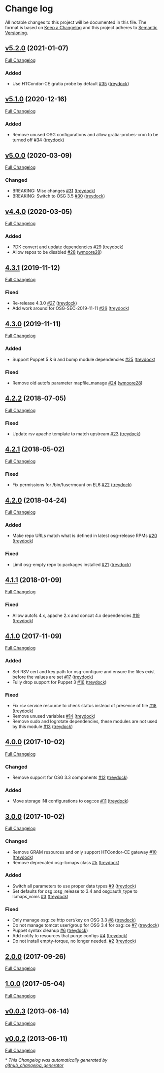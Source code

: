 # Change log

All notable changes to this project will be documented in this file. The format is based on [Keep a Changelog](http://keepachangelog.com/en/1.0.0/) and this project adheres to [Semantic Versioning](http://semver.org).

## [v5.2.0](https://github.com/treydock/puppet-osg/tree/v5.2.0) (2021-01-07)

[Full Changelog](https://github.com/treydock/puppet-osg/compare/v5.1.0...v5.2.0)

### Added

- Use HTCondor-CE gratia probe by default [\#35](https://github.com/treydock/puppet-osg/pull/35) ([treydock](https://github.com/treydock))

## [v5.1.0](https://github.com/treydock/puppet-osg/tree/v5.1.0) (2020-12-16)

[Full Changelog](https://github.com/treydock/puppet-osg/compare/v5.0.0...v5.1.0)

### Added

- Remove unused OSG configurations and allow gratia-probes-cron to be turned off [\#34](https://github.com/treydock/puppet-osg/pull/34) ([treydock](https://github.com/treydock))

## [v5.0.0](https://github.com/treydock/puppet-osg/tree/v5.0.0) (2020-03-09)

[Full Changelog](https://github.com/treydock/puppet-osg/compare/v4.4.0...v5.0.0)

### Changed

- BREAKING: Misc changes [\#31](https://github.com/treydock/puppet-osg/pull/31) ([treydock](https://github.com/treydock))
- BREAKING: Switch to OSG 3.5 [\#30](https://github.com/treydock/puppet-osg/pull/30) ([treydock](https://github.com/treydock))

## [v4.4.0](https://github.com/treydock/puppet-osg/tree/v4.4.0) (2020-03-05)

[Full Changelog](https://github.com/treydock/puppet-osg/compare/4.3.1...v4.4.0)

### Added

- PDK convert and update dependencies [\#29](https://github.com/treydock/puppet-osg/pull/29) ([treydock](https://github.com/treydock))
- Allow repos to be disabled [\#28](https://github.com/treydock/puppet-osg/pull/28) ([wmoore28](https://github.com/wmoore28))

## [4.3.1](https://github.com/treydock/puppet-osg/tree/4.3.1) (2019-11-12)

[Full Changelog](https://github.com/treydock/puppet-osg/compare/4.3.0...4.3.1)

### Fixed

- Re-release 4.3.0 [\#27](https://github.com/treydock/puppet-osg/pull/27) ([treydock](https://github.com/treydock))
- Add work around for OSG-SEC-2019-11-11 [\#26](https://github.com/treydock/puppet-osg/pull/26) ([treydock](https://github.com/treydock))

## [4.3.0](https://github.com/treydock/puppet-osg/tree/4.3.0) (2019-11-11)

[Full Changelog](https://github.com/treydock/puppet-osg/compare/4.2.2...4.3.0)

### Added

- Support Puppet 5 & 6 and bump module dependencies [\#25](https://github.com/treydock/puppet-osg/pull/25) ([treydock](https://github.com/treydock))

### Fixed

- Remove old autofs parameter mapfile\_manage [\#24](https://github.com/treydock/puppet-osg/pull/24) ([wmoore28](https://github.com/wmoore28))

## [4.2.2](https://github.com/treydock/puppet-osg/tree/4.2.2) (2018-07-05)

[Full Changelog](https://github.com/treydock/puppet-osg/compare/4.2.1...4.2.2)

### Fixed

- Update rsv apache template to match upstream [\#23](https://github.com/treydock/puppet-osg/pull/23) ([treydock](https://github.com/treydock))

## [4.2.1](https://github.com/treydock/puppet-osg/tree/4.2.1) (2018-05-02)

[Full Changelog](https://github.com/treydock/puppet-osg/compare/4.2.0...4.2.1)

### Fixed

- Fix permissions for /bin/fusermount on EL6 [\#22](https://github.com/treydock/puppet-osg/pull/22) ([treydock](https://github.com/treydock))

## [4.2.0](https://github.com/treydock/puppet-osg/tree/4.2.0) (2018-04-24)

[Full Changelog](https://github.com/treydock/puppet-osg/compare/4.1.1...4.2.0)

### Added

- Make repo URLs match what is defined in latest osg-release RPMs [\#20](https://github.com/treydock/puppet-osg/pull/20) ([treydock](https://github.com/treydock))

### Fixed

- Limit osg-empty repo to packages installed [\#21](https://github.com/treydock/puppet-osg/pull/21) ([treydock](https://github.com/treydock))

## [4.1.1](https://github.com/treydock/puppet-osg/tree/4.1.1) (2018-01-09)

[Full Changelog](https://github.com/treydock/puppet-osg/compare/4.1.0...4.1.1)

### Fixed

- Allow autofs 4.x, apache 2.x and concat 4.x dependencies [\#19](https://github.com/treydock/puppet-osg/pull/19) ([treydock](https://github.com/treydock))

## [4.1.0](https://github.com/treydock/puppet-osg/tree/4.1.0) (2017-11-09)

[Full Changelog](https://github.com/treydock/puppet-osg/compare/4.0.0...4.1.0)

### Added

- Set RSV cert and key path for osg-configure and ensure the files exist before the values are set [\#17](https://github.com/treydock/puppet-osg/pull/17) ([treydock](https://github.com/treydock))
- Fully drop support for Puppet 3 [\#16](https://github.com/treydock/puppet-osg/pull/16) ([treydock](https://github.com/treydock))

### Fixed

- Fix rsv service resource to check status instead of presence of file [\#18](https://github.com/treydock/puppet-osg/pull/18) ([treydock](https://github.com/treydock))
- Remove unused variables [\#14](https://github.com/treydock/puppet-osg/pull/14) ([treydock](https://github.com/treydock))
- Remove sudo and logrotate dependencies, these modules are not used by this module [\#13](https://github.com/treydock/puppet-osg/pull/13) ([treydock](https://github.com/treydock))

## [4.0.0](https://github.com/treydock/puppet-osg/tree/4.0.0) (2017-10-02)

[Full Changelog](https://github.com/treydock/puppet-osg/compare/3.0.0...4.0.0)

### Changed

- Remove support for OSG 3.3 components [\#12](https://github.com/treydock/puppet-osg/pull/12) ([treydock](https://github.com/treydock))

### Added

- Move storage INI configurations to osg::ce [\#11](https://github.com/treydock/puppet-osg/pull/11) ([treydock](https://github.com/treydock))

## [3.0.0](https://github.com/treydock/puppet-osg/tree/3.0.0) (2017-10-02)

[Full Changelog](https://github.com/treydock/puppet-osg/compare/2.0.0...3.0.0)

### Changed

- Remove GRAM resources and only support HTCondor-CE gateway [\#10](https://github.com/treydock/puppet-osg/pull/10) ([treydock](https://github.com/treydock))
- Remove deprecated osg::lcmaps class [\#5](https://github.com/treydock/puppet-osg/pull/5) ([treydock](https://github.com/treydock))

### Added

- Switch all parameters to use proper data types [\#9](https://github.com/treydock/puppet-osg/pull/9) ([treydock](https://github.com/treydock))
- Set defaults for osg::osg\_release to 3.4 and osg::auth\_type to lcmaps\_voms [\#3](https://github.com/treydock/puppet-osg/pull/3) ([treydock](https://github.com/treydock))

### Fixed

- Only manage osg::ce http cert/key on OSG 3.3 [\#8](https://github.com/treydock/puppet-osg/pull/8) ([treydock](https://github.com/treydock))
- Do not manage tomcat user/group for OSG 3.4 for osg::ce [\#7](https://github.com/treydock/puppet-osg/pull/7) ([treydock](https://github.com/treydock))
- Puppet syntax cleanup [\#6](https://github.com/treydock/puppet-osg/pull/6) ([treydock](https://github.com/treydock))
- Add notify to resources that purge configs [\#4](https://github.com/treydock/puppet-osg/pull/4) ([treydock](https://github.com/treydock))
- Do not install empty-torque, no longer needed. [\#2](https://github.com/treydock/puppet-osg/pull/2) ([treydock](https://github.com/treydock))

## [2.0.0](https://github.com/treydock/puppet-osg/tree/2.0.0) (2017-09-26)

[Full Changelog](https://github.com/treydock/puppet-osg/compare/1.0.0...2.0.0)

## [1.0.0](https://github.com/treydock/puppet-osg/tree/1.0.0) (2017-05-04)

[Full Changelog](https://github.com/treydock/puppet-osg/compare/v0.0.3...1.0.0)

## [v0.0.3](https://github.com/treydock/puppet-osg/tree/v0.0.3) (2013-06-14)

[Full Changelog](https://github.com/treydock/puppet-osg/compare/v0.0.2...v0.0.3)

## [v0.0.2](https://github.com/treydock/puppet-osg/tree/v0.0.2) (2013-06-11)

[Full Changelog](https://github.com/treydock/puppet-osg/compare/ee1e0b91073be57d73d83e6069b4adbb6febe368...v0.0.2)



\* *This Changelog was automatically generated by [github_changelog_generator](https://github.com/github-changelog-generator/github-changelog-generator)*
